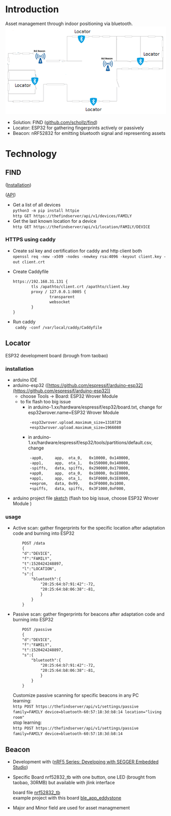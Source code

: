 
# Introduction

Asset management through indoor positioning via bluetooth. 
![Schema](./schema.PNG)
 - Solution: FIND ([github.com/schollz/find](https://github.com/schollz/find))
 - Locator: ESP32 for gathering fingerprints actively or passively 
 - Beacon: nRF52832 for emitting bluetooth signal and representing assets 

# Technology


## FIND

([Installation](https://www.internalpositioning.com/doc/server_setup.md))

([API](https://www.internalpositioning.com/doc/api.md)) 

 - Get a list of all devices  
   ` python3 -m pip install httpie  `  
   ` http GET https://thefindserver/api/v1/devices/FAMILY `
 - Get the last known location for a device  
   ` http GET https://thefindserver/api/v1/location/FAMILY/DEVICE `


### HTTPS using caddy

 - Create ssl key and certification for caddy and http client both  
     `openssl req -new -x509 -nodes -newkey rsa:4096 -keyout client.key -out client.crt`  

 - Create Caddyfile  
    ```
    https://192.168.31.131 {  
            tls /apathto/client.crt /apathto/client.key  
            proxy / 127.0.0.1:8005 {  
                    transparent  
                    websocket  
            }  
    }
    ```     

 - Run caddy  
     ` caddy -conf /var/local/caddy/Caddyfile`  



## Locator

ESP32 development board (brough from taobao)
### installation
 - arduino IDE 
 - arduino-esp32 ([https://github.com/espressif/arduino-esp32](https://github.com/espressif/arduino-esp32))
   * choose Tools -> Board: ESP32 Wrover Module  
   * to fix flash too big issue    
        * in arduino-1.xx/hardware/espressif/esp32/board.txt, change for esp32wrover.name=ESP32 Wrover Module  
        ```
            -esp32wrover.upload.maximum_size=1310720
            +esp32wrover.upload.maximum_size=1966080
        ```
        * in arduino-1.xx/hardware/espressif/esp32/tools/partitions/default.csv, change  
        ```
            -app0,     app,  ota_0,   0x10000, 0x140000,
            -app1,     app,  ota_1,   0x150000,0x140000,
            -spiffs,   data, spiffs,  0x290000,0x170000,
            +app0,     app,  ota_0,   0x10000, 0x1E0000,
            +app1,     app,  ota_1,   0x1F0000,0x1E0000,
            +eeprom,   data, 0x99,    0x3F0000,0x1000,
            +spiffs,   data, spiffs,  0x3F1000,0xF000,
        ```
 - arduino project file [sketch](/sketch_oct13b.ino)
 (flash too big issue, choose ESP32 Wrover Module )
 
### usage
 - Active scan: gather fingerprints for the specific location after adaptation code and burning into ESP32  
    ```
        POST /data
        {  
        "d":"DEVICE",
        "f":"FAMILY",
        "t":1520424248897,
        "l":"LOCATION",
        "s":{  
            "bluetooth":{  
                "20:25:64:b7:91:42":-72,
                "20:25:64:b8:06:38":-81,    
                }
            }
        }  
    ```  
 - Passive scan: gather fingerprints for beacons after adaptation code and burning into ESP32  
    ```
        POST /passive
        {  
        "d":"DEVICE",
        "f":"FAMILY",
        "t":1520424248897,
        "s":{  
            "bluetooth":{  
                "20:25:64:b7:91:42":-72,
                "20:25:64:b8:06:38":-81,    
                }
            }
        }
    ```  
    Customize passive scanning for specific beacons in any PC    
        learning:  
            ` http POST https://thefindserver/api/v1/settings/passive family=FAMILY device=bluetooth-60:57:18:3d:b8:14 location="living room" `  
        stop learning:  
            ` http POST https://thefindserver/api/v1/settings/passive family=FAMILY device=bluetooth-60:57:18:3d:b8:14 `  


## Beacon

- Development with ([nRF5 Series: Developing with SEGGER Embedded Studio](https://infocenter.nordicsemi.com/topic/ug_gsg_ses/UG/gsg/install_toolchain.html))  

- Specific Board nrf52832_tb with one button, one LED (brought from taobao, 30RMB) but available with jlink interface  

    board file [nrf52832_tb](./nRF5_SDK_xxx/components/boards/nrf52832_tb.h)  
    example project with this board [ble_app_eddystone](./nRF5_SDK_xxx/examples/ble_peripheral/ble_app_eddystone/nrf52832_tb/s132/ses/ble_app_eddystone_nrf52832_tb_s132.emProject)

- Major and Minor field are used for asset managmement  


